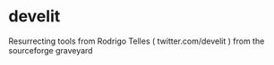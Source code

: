 # develit
Resurrecting tools from Rodrigo Telles (    twitter.com/develit ) from the sourceforge graveyard
